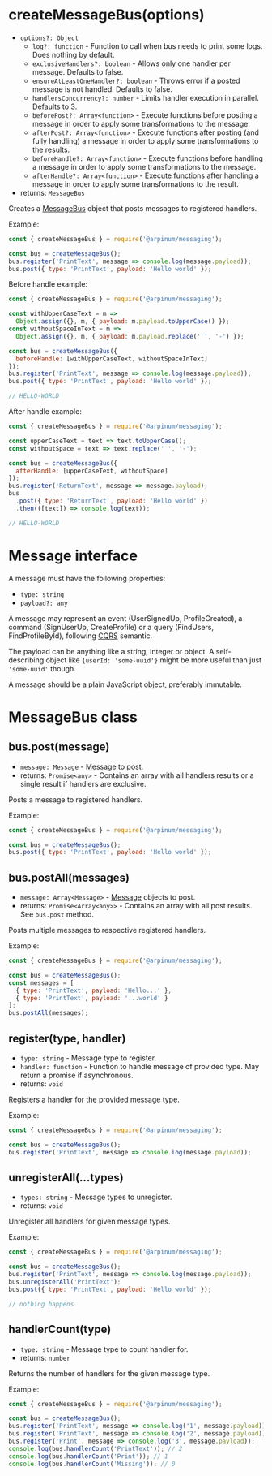 # createMessageBus(options)

- `options?: Object`
  - `log?: function` - Function to call when bus needs to print some logs. Does nothing by default.
  - `exclusiveHandlers?: boolean` - Allows only one handler per message. Defaults to false.
  - `ensureAtLeastOneHandler?: boolean` - Throws error if a posted message is not handled. Defaults to false.
  - `handlersConcurrency?: number` - Limits handler execution in parallel. Defaults to 3.
  - `beforePost?: Array<function>` - Execute functions before posting a message in order to apply some transformations to the message.
  - `afterPost?: Array<function>` - Execute functions after posting (and fully handling) a message in order to apply some transformations to the results.
  - `beforeHandle?: Array<function>` - Execute functions before handling a message in order to apply some transformations to the message.
  - `afterHandle?: Array<function>` - Execute functions after handling a message in order to apply some transformations to the result.
- returns: `MessageBus`

Creates a [MessageBus] object that posts messages to registered handlers.

Example:

```javascript
const { createMessageBus } = require('@arpinum/messaging');

const bus = createMessageBus();
bus.register('PrintText', message => console.log(message.payload));
bus.post({ type: 'PrintText', payload: 'Hello world' });
```

Before handle example:

```javascript
const { createMessageBus } = require('@arpinum/messaging');

const withUpperCaseText = m =>
  Object.assign({}, m, { payload: m.payload.toUpperCase() });
const withoutSpaceInText = m =>
  Object.assign({}, m, { payload: m.payload.replace(' ', '-') });

const bus = createMessageBus({
  beforeHandle: [withUpperCaseText, withoutSpaceInText]
});
bus.register('PrintText', message => console.log(message.payload));
bus.post({ type: 'PrintText', payload: 'Hello world' });

// HELLO-WORLD
```

After handle example:

```javascript
const { createMessageBus } = require('@arpinum/messaging');

const upperCaseText = text => text.toUpperCase();
const withoutSpace = text => text.replace(' ', '-');

const bus = createMessageBus({
  afterHandle: [upperCaseText, withoutSpace]
});
bus.register('ReturnText', message => message.payload);
bus
  .post({ type: 'ReturnText', payload: 'Hello world' })
  .then(([text]) => console.log(text));

// HELLO-WORLD
```

# Message interface

A message must have the following properties:

- `type: string`
- `payload?: any`

A message may represent an event (UserSignedUp, ProfileCreated), a command (SignUserUp, CreateProfile) or a query (FindUsers, FindProfileById), following [CQRS] semantic.

The payload can be anything like a string, integer or object. A self-describing object like `{userId: 'some-uuid'}` might be more useful than just `'some-uuid'` though.

A message should be a plain JavaScript object, preferably immutable.

# MessageBus class

## bus.post(message)

- `message: Message` - [Message] to post.
- returns: `Promise<any>` - Contains an array with all handlers results or a single result if handlers are exclusive.

Posts a message to registered handlers.

Example:

```javascript
const { createMessageBus } = require('@arpinum/messaging');

const bus = createMessageBus();
bus.post({ type: 'PrintText', payload: 'Hello world' });
```

## bus.postAll(messages)

- `message: Array<Message>` - [Message] objects to post.
- returns: `Promise<Array<any>>` - Contains an array with all post results. See `bus.post` method.

Posts multiple messages to respective registered handlers.

Example:

```javascript
const { createMessageBus } = require('@arpinum/messaging');

const bus = createMessageBus();
const messages = [
  { type: 'PrintText', payload: 'Hello...' },
  { type: 'PrintText', payload: '...world' }
];
bus.postAll(messages);
```

## register(type, handler)

- `type: string` - Message type to register.
- `handler: function` - Function to handle message of provided type. May return a promise if asynchronous.
- returns: `void`

Registers a handler for the provided message type.

Example:

```javascript
const { createMessageBus } = require('@arpinum/messaging');

const bus = createMessageBus();
bus.register('PrintText', message => console.log(message.payload));
```

## unregisterAll(...types)

- `types: string` - Message types to unregister.
- returns: `void`

Unregister all handlers for given message types.

Example:

```javascript
const { createMessageBus } = require('@arpinum/messaging');

const bus = createMessageBus();
bus.register('PrintText', message => console.log(message.payload));
bus.unregisterAll('PrintText');
bus.post({ type: 'PrintText', payload: 'Hello world' });

// nothing happens
```

## handlerCount(type)

- `type: string` - Message type to count handler for.
- returns: `number`

Returns the number of handlers for the given message type.

Example:

```javascript
const { createMessageBus } = require('@arpinum/messaging');

const bus = createMessageBus();
bus.register('PrintText', message => console.log('1', message.payload));
bus.register('PrintText', message => console.log('2', message.payload));
bus.register('Print', message => console.log('3', message.payload));
console.log(bus.handlerCount('PrintText')); // 2
console.log(bus.handlerCount('Print')); // 1
console.log(bus.handlerCount('Missing')); // 0
```

[messagebus]: #messagebus-object
[message]: #message-interface
[cqrs]: https://martinfowler.com/bliki/CQRS.html
